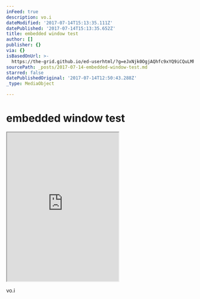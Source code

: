 ```yaml
---
inFeed: true
description: vo.i
dateModified: '2017-07-14T15:13:35.111Z'
datePublished: '2017-07-14T15:13:35.652Z'
title: embedded window test
author: []
publisher: {}
via: {}
isBasedOnUrl: >-
  https://the-grid.github.io/ed-userhtml/?g=eJxNjk0OgjAQhfc9xYQ9iCQuLMhdCh3bibXT0KKo8e5STQzL7_3lVWZC9OXAC7xAAASOlIi9BDVEdnPCdlWfJXmNi4Qm06DGi5l49lqCI2PTdyM7d9LJStjXdVgyOzwnCWVz-GHisCGLubtJc1AjpYeEujq24i1Ep-kGo1Mxnor_z6KPfMVkyRuwKgT03W7N9R8Nuz90
sourcePath: _posts/2017-07-14-embedded-window-test.md
starred: false
datePublishedOriginal: '2017-07-14T12:50:43.288Z'
_type: MediaObject

---
```

# embedded window test

<iframe src="https://the-grid.github.io/ed-userhtml/?g=eJyVkstugzAQRff9CottBVa6rICuu-g3RIMZYMhgE3sIIV9fk0e7SaMGWNije88xiDwYT6MoWUYsEsGj6B4OcJkmKnhTJJ3IGN61Nq7GrN9P6JfMuEFflulbton3QDbrQ1Lm-tItX_In0PM8Z1VFUJ3BwRkCHnTrXKv7oAcQ9HFCJ7znYbI71XlsfnmNsxKytc8II4UzloyzHw0MxEvxdUW-fsZhSJRHLpIgC2PoECWJ2JoOyjCEUCQNHbFOwQg5m1ZiVec8naIDOEbI7FJx8WmjLTZVvHK4dWM8bdiBkG3VumHwLUZhfY3GMN3CtzdN6XysckA75ZquTA3XxcQ_VabyD9fZ8DeabEAvW9OBl1Wx0nPN9A_ygsxuVjX4Hdp088jSOB9H2_3kBJ-0tB7RPmKPU8UUuiexFU_4iAoiYLptQ3znwLm-fPpcx7-j_Aaq3xYF" height="400" style=""></iframe>

vo.i